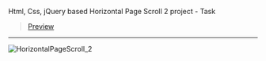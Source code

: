 Html, Css, jQuery based Horizontal Page Scroll 2 project - Task
> [Preview](https://r4nd3l.github.io/HorizontalPageScroll_2/)
---

![HorizontalPageScroll_2](https://github.com/r4nd3l/HorizontalPageScroll_2/blob/master/img/sample.gif)
